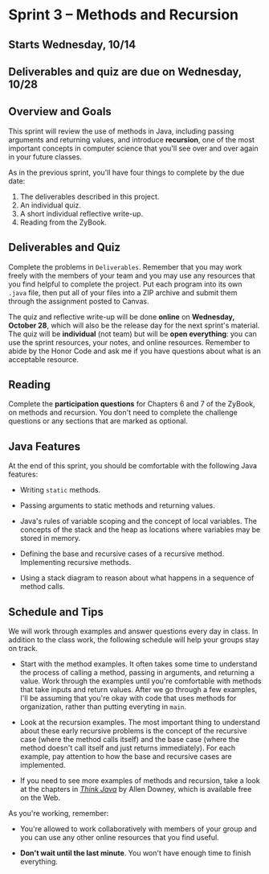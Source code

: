 # Sprint 3 &ndash; Methods and Recursion

## Starts Wednesday, 10/14
## Deliverables and quiz are due on Wednesday, 10/28

## Overview and Goals
This sprint will review the use of methods in Java, including passing arguments and returning values, and introduce **recursion**, one of the most
important concepts in computer science that you'll see over and over again in your future classes.

As in the previous sprint, you'll have four things to complete by the due date:

1. The deliverables described in this project.
2. An individual quiz.
3. A short individual reflective write-up.
4. Reading from the ZyBook.

## Deliverables and Quiz

Complete the problems in `Deliverables`. Remember that you may work freely with the members of your team and you may use any resources that you find helpful to
complete the project. Put each program into its own `.java` file, then put all of your files into a ZIP archive and submit them through the assignment posted to Canvas.

The quiz and reflective write-up will be done **online** on **Wednesday, October 28**, which will also be the release day for the next sprint's material. The quiz will be 
**individual** (not team) but will be **open everything**: you can use the sprint resources, your notes, and online resources. Remember to abide by the Honor Code 
and ask me if you have questions about what is an acceptable resource.

## Reading

Complete the **participation questions** for Chapters 6 and 7 of the ZyBook, on methods and recursion. You don't need to complete the challenge questions or any sections that are marked as optional.

## Java Features

At the end of this sprint, you should be comfortable with the following Java features:

- Writing `static` methods.

- Passing arguments to static methods and returning values.

- Java's rules of variable scoping and the concept of local variables. The concepts of the stack and the heap as locations where variables may be stored in memory.

- Defining the base and recursive cases of a recursive method. Implementing recursive methods.

- Using a stack diagram to reason about what happens in a sequence of method calls.


## Schedule and Tips

We will work through examples and answer questions every day in class. In addition to the class work, the following schedule will help your groups stay on track.

- Start with the method examples. It often takes some time to understand the process of calling a method, passing in arguments, and returning a value. Work through the
examples until you're comfortable with methods that take inputs and return values. After we go through a few examples, I'll be assuming that you're okay with code that
uses methods for organization, rather than putting everyting in `main`.

- Look at the recursion examples. The most important thing to understand about these early recursive problems is the concept of the recursive case (where the method
calls itself) and the base case (where the method doesn't call itself and just returns immediately). For each example, pay attention to how the base and recursive 
cases are implemented.

- If you need to see more examples of methods and recursion, take a look at the chapters in [*Think Java*](https://greenteapress.com/thinkjava7/html/) by Allen Downey, 
which is available free on the Web.

As you're working, remember:

- You're allowed to work collaboratively with members of your group and you can use any other online resources that you find useful.

- **Don't wait until the last minute**. You won't have enough time to finish everything.
